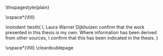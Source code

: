 <!-- This page is for an official declaration. -->

\thispagestyle{plain}

\vspace*{\fill}

\noindent
\textit{
I, Laura Warner Dijkhuizen confirm that the work presented in this thesis is my own. Where information has been derived from other sources, I confirm that this has been indicated in the thesis.
}

\vspace*{\fill}
\cleardoublepage
